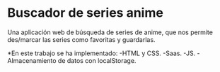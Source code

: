 # Buscador de series anime

Una aplicación web de búsqueda de series de anime, que nos permite des/marcar las series como favoritas y guardarlas.

\*En este trabajo se ha implementado:
-HTML y CSS.
-Saas.
-JS.
-Almacenamiento de datos con localStorage.
